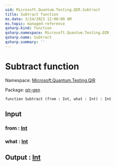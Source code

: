 ```yaml
---
uid: Microsoft.Quantum.Testing.QIR.Subtract
title: Subtract function
ms.date: 3/24/2021 12:00:00 AM
ms.topic: managed-reference
qsharp.kind: function
qsharp.namespace: Microsoft.Quantum.Testing.QIR
qsharp.name: Subtract
qsharp.summary: ''
---
```


# Subtract function

Namespace: [Microsoft.Quantum.Testing.QIR](xref:Microsoft.Quantum.Testing.QIR)

Package: [qir-gen](https://nuget.org/packages/qir-gen)




```qsharp
function Subtract (from : Int, what : Int) : Int
```


## Input

### from : [Int](xref:microsoft.quantum.lang-ref.int)




### what : [Int](xref:microsoft.quantum.lang-ref.int)





## Output : [Int](xref:microsoft.quantum.lang-ref.int)

